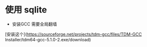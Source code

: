 # 使用 sqlite

- 安装GCC 需要全局翻墙

[安装这个](https://sourceforge.net/projects/tdm-gcc/files/TDM-GCC Installer/tdm64-gcc-5.1.0-2.exe/download)
